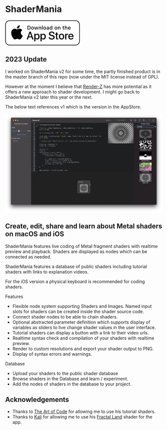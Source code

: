 # ShaderMania

[![AppStore](images/appstore.svg)](https://apps.apple.com/us/app/shadermania/id1541065830)

## 2023 Update

I worked on ShaderMania v2 for some time, the partly finished product is in the master branch of this repo (now under the MIT license instead of GPL).

However at the moment I believe that [Render-Z](https://github.com/markusmoenig/Render-Z) has more potential as it offers a new approach to shader development. I might go back to ShaderMania v2 later this year or the next.

The below text references v1 which is the version in the AppStore.

![screenshot](images/screen.png)

## Create, edit, share and learn about Metal shaders on macOS and iOS

ShaderMania features live coding of Metal fragment shaders with realtime preview and playback. Shaders are displayed as nodes which can be connected as needed.

ShaderMania features a database of public shaders including tutorial shaders with links to explanation videos.

For the iOS version a physical keyboard is recommended for coding shaders.

Features

* Flexible node system supporting Shaders and Images. Named input slots for shaders can be created inside the shader source code.
* Connect shader nodes to be able to chain shaders.
* Optional abstracted parameter definition which supports display of variables as sliders to live change shader values in the user interface.
* Tutorial shaders can display a button with a link to their video urls.
* Realtime syntax check and compilation of your shaders with realtime preview.
* Render to custom resolutions and export your shader output to PNG.
* Display of syntax errors and warnings.

Database

* Upload your shaders to the public shader database
* Browse shaders in the Database and learn / experiment.
* Add the nodes of shaders in the database to your project.

## Acknowledgements

* Thanks to [The Art of Code](https://www.youtube.com/channel/UCcAlTqd9zID6aNX3TzwxJXg) for allowing me to use his tutorial shaders.
* Thanks to [Kali](https://www.shadertoy.com/user/Kali) for allowing me to use his [Fractal Land](https://www.shadertoy.com/view/XsBXWt) shader for the app.
